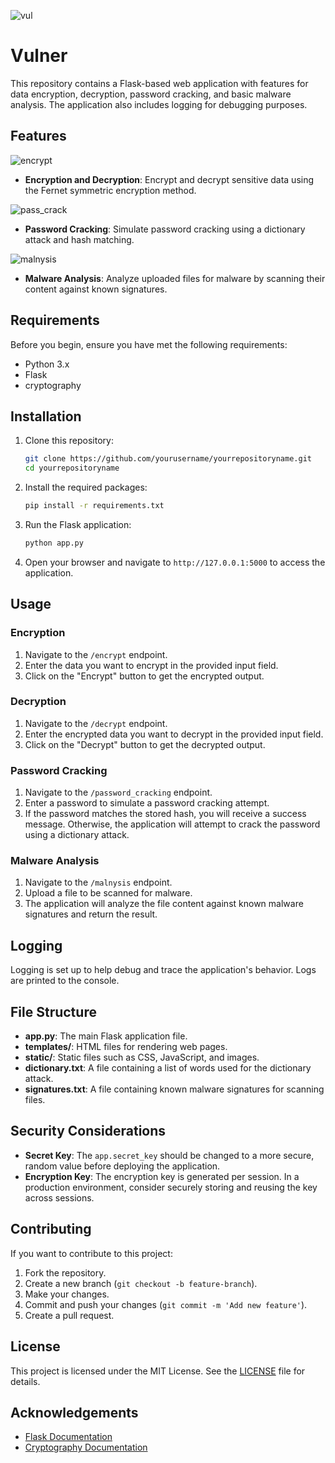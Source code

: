 ![vul](https://github.com/user-attachments/assets/7a144183-0121-4e9c-8a1e-31f9455ccfa9)

# Vulner

This repository contains a Flask-based web application with features for data encryption, decryption, password cracking, and basic malware analysis. The application also includes logging for debugging purposes.

## Features

![encrypt](https://github.com/user-attachments/assets/eda53964-4287-4fef-865b-1407bcc9d8b0)

- **Encryption and Decryption**: Encrypt and decrypt sensitive data using the Fernet symmetric encryption method.
  
![pass_crack](https://github.com/user-attachments/assets/824f8c56-3b2c-4149-909b-a358b724cf2c)

- **Password Cracking**: Simulate password cracking using a dictionary attack and hash matching.

![malnysis](https://github.com/user-attachments/assets/664c7d7c-8284-4b91-b027-4a2a021cc72d)
  
- **Malware Analysis**: Analyze uploaded files for malware by scanning their content against known signatures.

## Requirements

Before you begin, ensure you have met the following requirements:

- Python 3.x
- Flask
- cryptography

## Installation

1. Clone this repository:

    ```bash
    git clone https://github.com/yourusername/yourrepositoryname.git
    cd yourrepositoryname
    ```

2. Install the required packages:

    ```bash
    pip install -r requirements.txt
    ```

3. Run the Flask application:

    ```bash
    python app.py
    ```

4. Open your browser and navigate to `http://127.0.0.1:5000` to access the application.

## Usage

### Encryption

1. Navigate to the `/encrypt` endpoint.
2. Enter the data you want to encrypt in the provided input field.
3. Click on the "Encrypt" button to get the encrypted output.

### Decryption

1. Navigate to the `/decrypt` endpoint.
2. Enter the encrypted data you want to decrypt in the provided input field.
3. Click on the "Decrypt" button to get the decrypted output.

### Password Cracking

1. Navigate to the `/password_cracking` endpoint.
2. Enter a password to simulate a password cracking attempt.
3. If the password matches the stored hash, you will receive a success message. Otherwise, the application will attempt to crack the password using a dictionary attack.

### Malware Analysis

1. Navigate to the `/malnysis` endpoint.
2. Upload a file to be scanned for malware.
3. The application will analyze the file content against known malware signatures and return the result.

## Logging

Logging is set up to help debug and trace the application's behavior. Logs are printed to the console.

## File Structure

- **app.py**: The main Flask application file.
- **templates/**: HTML files for rendering web pages.
- **static/**: Static files such as CSS, JavaScript, and images.
- **dictionary.txt**: A file containing a list of words used for the dictionary attack.
- **signatures.txt**: A file containing known malware signatures for scanning files.

## Security Considerations

- **Secret Key**: The `app.secret_key` should be changed to a more secure, random value before deploying the application.
- **Encryption Key**: The encryption key is generated per session. In a production environment, consider securely storing and reusing the key across sessions.

## Contributing

If you want to contribute to this project:

1. Fork the repository.
2. Create a new branch (`git checkout -b feature-branch`).
3. Make your changes.
4. Commit and push your changes (`git commit -m 'Add new feature'`).
5. Create a pull request.

## License

This project is licensed under the MIT License. See the [LICENSE](LICENSE) file for details.

## Acknowledgements

- [Flask Documentation](https://flask.palletsprojects.com/)
- [Cryptography Documentation](https://cryptography.io/)
